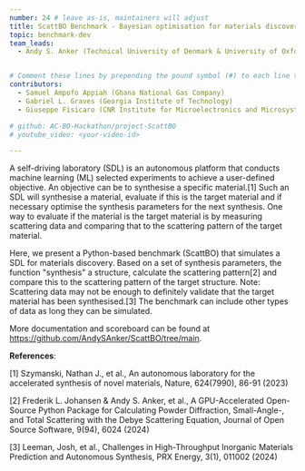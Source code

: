 ```yaml
---
number: 24 # leave as-is, maintainers will adjust
title: ScattBO Benchmark - Bayesian optimisation for materials discovery
topic: benchmark-dev
team_leads:
  - Andy S. Anker (Technical University of Denmark & University of Oxford)


# Comment these lines by prepending the pound symbol (#) to each line to hide these elements
contributors:
  - Samuel Ampofo Appiah (Ghana National Gas Company)
  - Gabriel L. Graves (Georgia Institute of Technology)
  - Giuseppe Fisicaro (CNR Institute for Microelectronics and Microsystems, Catania, Italy

# github: AC-BO-Hackathon/project-ScattBO
# youtube_video: <your-video-id>

---
```


A self-driving laboratory (SDL) is an autonomous platform that conducts machine learning (ML) selected experiments to achieve a user-defined objective. An objective can be to synthesise a specific material.[1]
Such an SDL will synthesise a material, evaluate if this is the target material and if necessary optimise the synthesis parameters for the next synthesis. One way to evaluate if the material is the target material is by measuring scattering data and comparing that to the scattering pattern of the target material.

Here, we present a Python-based benchmark (ScattBO) that simulates a SDL for materials discovery. Based on a set of synthesis parameters, the function "synthesis" a structure, calculate the scattering pattern[2] and compare this to the scattering pattern of the target structure. Note: Scattering data may not be enough to definitely validate that the target material has been synthesised.[3] The benchmark can include other types of data as long they can be simulated.

More documentation and scoreboard can be found at https://github.com/AndySAnker/ScattBO/tree/main.

**References**:

[1] Szymanski, Nathan J., et al., An autonomous laboratory for the accelerated synthesis of novel materials, Nature, 624(7990), 86-91 (2023)

[2] Frederik L. Johansen & Andy S. Anker, et al., A GPU-Accelerated Open-Source Python Package for Calculating Powder Diffraction, Small-Angle-, and Total Scattering with the Debye Scattering Equation, Journal of Open Source Software, 9(94), 6024 (2024)

[3] Leeman, Josh, et al., Challenges in High-Throughput Inorganic Materials Prediction and Autonomous Synthesis, PRX Energy, 3(1), 011002 (2024)
